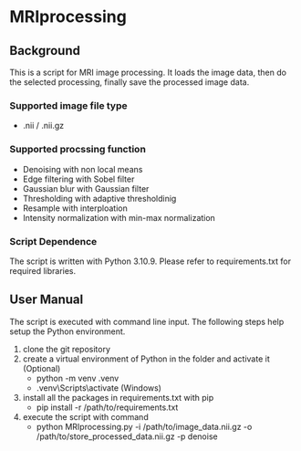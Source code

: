 # MRIprocessing

## Background
This is a script for MRI image processing. It loads the image data, then do the selected processing, finally save the processed image data.

### Supported image file type
- .nii / .nii.gz

### Supported procssing function
- Denoising with non local means
- Edge filtering with Sobel filter
- Gaussian blur with Gaussian filter
- Thresholding with adaptive thresholdinig
- Resample with interploation
- Intensity normalization with min-max normalization

### Script Dependence
The script is written with Python 3.10.9. Please refer to requirements.txt for required libraries.

## User Manual
The script is executed with command line input. The following steps help setup the Python environment.
1. clone the git repository
2. create a virtual environment of Python in the folder and activate it (Optional)
   - python -m venv .venv
   - .venv\Scripts\activate (Windows)
3. install all the packages in requirements.txt with pip
   - pip install -r /path/to/requirements.txt
4. execute the script with command
   - python MRIprocessing.py -i /path/to/image_data.nii.gz -o /path/to/store_processed_data.nii.gz -p denoise

